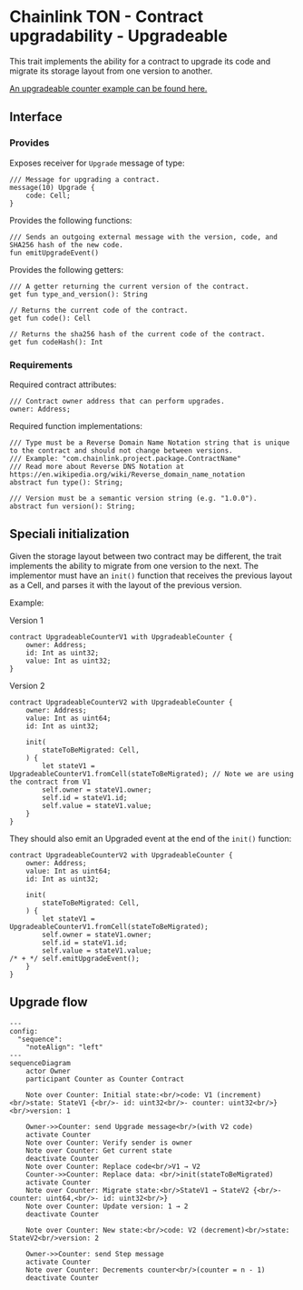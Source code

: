 # Chainlink TON - Contract upgradability - Upgradeable

This trait implements the ability for a contract to upgrade its code and migrate its storage layout from one version to another.

[An upgradeable counter example can be found here.](../../../../contracts/contracts/examples/upgrades/)

## Interface

### Provides

Exposes receiver for `Upgrade` message of type:

```tact
/// Message for upgrading a contract.
message(10) Upgrade {
    code: Cell;
}
```

Provides the following functions:

```tact
/// Sends an outgoing external message with the version, code, and SHA256 hash of the new code.
fun emitUpgradeEvent()
```

Provides the following getters:

```tact
/// A getter returning the current version of the contract.
get fun type_and_version(): String

// Returns the current code of the contract.
get fun code(): Cell

// Returns the sha256 hash of the current code of the contract.
get fun codeHash(): Int
```

### Requirements

Required contract attributes:

```tact
/// Contract owner address that can perform upgrades.
owner: Address;
```

Required function implementations:

```tact
/// Type must be a Reverse Domain Name Notation string that is unique to the contract and should not change between versions.
/// Example: "com.chainlink.project.package.ContractName"
/// Read more about Reverse DNS Notation at https://en.wikipedia.org/wiki/Reverse_domain_name_notation
abstract fun type(): String;

/// Version must be a semantic version string (e.g. "1.0.0").
abstract fun version(): String;
```

## Speciali initialization

Given the storage layout between two contract may be different, the trait implements the ability to migrate from one version to the next. The implementor must have an `init()` function that receives the previous layout as a Cell, and parses it with the layout of the previous version.

Example:

Version 1

```tact
contract UpgradeableCounterV1 with UpgradeableCounter {
    owner: Address;
    id: Int as uint32;
    value: Int as uint32;
}
```

Version 2

```tact
contract UpgradeableCounterV2 with UpgradeableCounter {
    owner: Address;
    value: Int as uint64;
    id: Int as uint32;

    init(
        stateToBeMigrated: Cell,
    ) {
        let stateV1 = UpgradeableCounterV1.fromCell(stateToBeMigrated); // Note we are using the contract from V1
        self.owner = stateV1.owner;
        self.id = stateV1.id;
        self.value = stateV1.value;
    }
}
```

They should also emit an Upgraded event at the end of the `init()` function:

```tact
contract UpgradeableCounterV2 with UpgradeableCounter {
    owner: Address;
    value: Int as uint64;
    id: Int as uint32;

    init(
        stateToBeMigrated: Cell,
    ) {
        let stateV1 = UpgradeableCounterV1.fromCell(stateToBeMigrated);
        self.owner = stateV1.owner;
        self.id = stateV1.id;
        self.value = stateV1.value;
/* + */ self.emitUpgradeEvent();
    }
}
```

## Upgrade flow

```mermaid
---
config:
  "sequence":
    "noteAlign": "left"
---
sequenceDiagram
    actor Owner
    participant Counter as Counter Contract
    
    Note over Counter: Initial state:<br/>code: V1 (increment)<br/>state: StateV1 {<br/>- id: uint32<br/>- counter: uint32<br/>}<br/>version: 1

    Owner->>Counter: send Upgrade message<br/>(with V2 code)
    activate Counter
    Note over Counter: Verify sender is owner
    Note over Counter: Get current state
    deactivate Counter
    Note over Counter: Replace code<br/>V1 → V2
    Counter->>Counter: Replace data: <br/>init(stateToBeMigrated)
    activate Counter
    Note over Counter: Migrate state:<br/>StateV1 → StateV2 {<br/>- counter: uint64,<br/>- id: uint32<br/>}
    Note over Counter: Update version: 1 → 2
    deactivate Counter

    Note over Counter: New state:<br/>code: V2 (decrement)<br/>state: StateV2<br/>version: 2

    Owner->>Counter: send Step message
    activate Counter
    Note over Counter: Decrements counter<br/>(counter = n - 1)
    deactivate Counter
```
